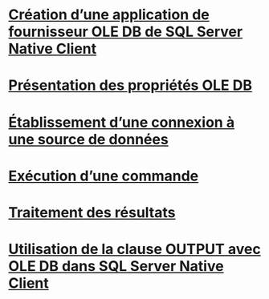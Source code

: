# [Création d’une application de fournisseur OLE DB de SQL Server Native Client](creating-a-sql-server-native-client-ole-db-provider-application.md)
# [Présentation des propriétés OLE DB](about-ole-db-properties.md)
# [Établissement d’une connexion à une source de données](establishing-a-connection-to-a-data-source.md)
# [Exécution d’une commande](executing-a-command.md)
# [Traitement des résultats](processing-results.md)
# [Utilisation de la clause OUTPUT avec OLE DB dans SQL Server Native Client](using-the-output-clause-with-ole-db-in-sql-server-native-client.md)
